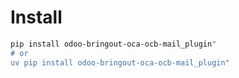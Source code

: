 # Install

```bash
pip install odoo-bringout-oca-ocb-mail_plugin"
# or
uv pip install odoo-bringout-oca-ocb-mail_plugin"
```
